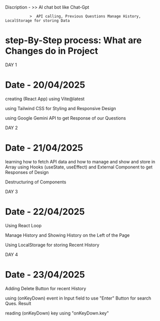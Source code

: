 Discription - >> AI chat bot like Chat-Gpt

               >  API calling, Previous Questions Manage History, LocalStorage for storing Data  

 
 #  step-By-Step process: What are Changes do in Project

DAY 1
# Date - 20/04/2025
creating (React App) using Vite@latest

using Tailwind CSS for Styling and Responsive Design

using Google Gemini API to get Response of our Questions

DAY 2
# Date - 21/04/2025
learning how to fetch API data and how to manage and show and store in Array
using Hooks (useState, useEffect) and External Component to get Responses of Design

Destructuring of Components

DAY 3
# Date - 22/04/2025
 Using React Loop

Manage History and Showing History on the Left of the Page

Using LocalStorage for storing Recent History

DAY 4
# Date - 23/04/2025
Adding Delete Button for recent History

using (onKeyDown) event in Input field to use "Enter" Button for search Ques. Result

reading (onKeyDown) key using "onKeyDown.key"  



   